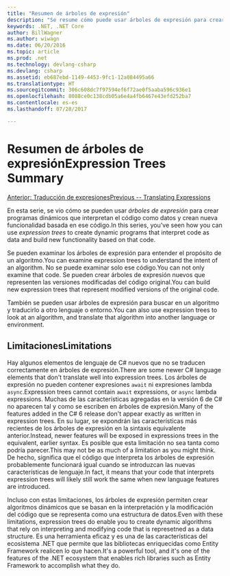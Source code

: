 ```yaml
---
title: "Resumen de árboles de expresión"
description: "Se resume cómo puede usar árboles de expresión para crear programas dinámicos que interpretan el código como datos y crean nuevas funciones basadas en ese código."
keywords: .NET, .NET Core
author: BillWagner
ms.author: wiwagn
ms.date: 06/20/2016
ms.topic: article
ms.prod: .net
ms.technology: devlang-csharp
ms.devlang: csharp
ms.assetid: eb687ebd-1149-4453-9fc1-12a084495a66
ms.translationtype: HT
ms.sourcegitcommit: 306c608dc7f97594ef6f72ae0f5aaba596c936e1
ms.openlocfilehash: 8088ce0c138cdb05a6e4a4fb6467e43efd252ba7
ms.contentlocale: es-es
ms.lasthandoff: 07/28/2017

---
```


# <a name="expression-trees-summary"></a><span data-ttu-id="5e684-104">Resumen de árboles de expresión</span><span class="sxs-lookup"><span data-stu-id="5e684-104">Expression Trees Summary</span></span>

[<span data-ttu-id="5e684-105">Anterior: Traducción de expresiones</span><span class="sxs-lookup"><span data-stu-id="5e684-105">Previous -- Translating Expressions</span></span>](expression-trees-translating.md)

<span data-ttu-id="5e684-106">En esta serie, se vio cómo se pueden usar *árboles de expresión* para crear programas dinámicos que interpretan el código como datos y crean nueva funcionalidad basada en ese código.</span><span class="sxs-lookup"><span data-stu-id="5e684-106">In this series, you've seen how you can use *expression trees* to create dynamic programs that interpret code as data and build new functionality based on that code.</span></span>

<span data-ttu-id="5e684-107">Se pueden examinar los árboles de expresión para entender el propósito de un algoritmo.</span><span class="sxs-lookup"><span data-stu-id="5e684-107">You can examine expression trees to understand the intent of an algorithm.</span></span> <span data-ttu-id="5e684-108">No se puede examinar solo ese código.</span><span class="sxs-lookup"><span data-stu-id="5e684-108">You can not only examine that code.</span></span> <span data-ttu-id="5e684-109">Se pueden crear árboles de expresión nuevos que representen las versiones modificadas del código original.</span><span class="sxs-lookup"><span data-stu-id="5e684-109">You can build new expression trees that represent modified versions of the original code.</span></span>

<span data-ttu-id="5e684-110">También se pueden usar árboles de expresión para buscar en un algoritmo y traducirlo a otro lenguaje o entorno.</span><span class="sxs-lookup"><span data-stu-id="5e684-110">You can also use expression trees to look at an algorithm, and translate that algorithm into another language or environment.</span></span> 

## <a name="limitations"></a><span data-ttu-id="5e684-111">Limitaciones</span><span class="sxs-lookup"><span data-stu-id="5e684-111">Limitations</span></span>

<span data-ttu-id="5e684-112">Hay algunos elementos de lenguaje de C# nuevos que no se traducen correctamente en árboles de expresión.</span><span class="sxs-lookup"><span data-stu-id="5e684-112">There are some newer C# language elements that don't translate well into expression trees.</span></span> <span data-ttu-id="5e684-113">Los árboles de expresión no pueden contener expresiones `await` ni expresiones lambda `async`.</span><span class="sxs-lookup"><span data-stu-id="5e684-113">Expression trees cannot contain `await` expressions, or `async` lambda expressions.</span></span> <span data-ttu-id="5e684-114">Muchas de las características agregadas en la versión 6 de C# no aparecen tal y como se escriben en árboles de expresión.</span><span class="sxs-lookup"><span data-stu-id="5e684-114">Many of the features added in the C# 6 release don't appear exactly as written in expression trees.</span></span> <span data-ttu-id="5e684-115">En su lugar, se expondrán las características más recientes de los árboles de expresión en la sintaxis equivalente anterior.</span><span class="sxs-lookup"><span data-stu-id="5e684-115">Instead, newer features will be exposed in expressions trees in the equivalent, earlier syntax.</span></span> <span data-ttu-id="5e684-116">Es posible que esta limitación no sea tanta como podría parecer.</span><span class="sxs-lookup"><span data-stu-id="5e684-116">This may not be as much of a limitation as you might think.</span></span> <span data-ttu-id="5e684-117">De hecho, significa que el código que interpreta los árboles de expresión probablemente funcionará igual cuando se introduzcan las nuevas características de lenguaje.</span><span class="sxs-lookup"><span data-stu-id="5e684-117">In fact, it means that your code that interprets expression trees will likely still work the same when new language features are introduced.</span></span>

<span data-ttu-id="5e684-118">Incluso con estas limitaciones, los árboles de expresión permiten crear algoritmos dinámicos que se basan en la interpretación y la modificación del código que se representa como una estructura de datos.</span><span class="sxs-lookup"><span data-stu-id="5e684-118">Even with these limitations, expression trees do enable you to create dynamic algorithms that rely on interpreting and modifying code that is represetned as a data structure.</span></span> <span data-ttu-id="5e684-119">Es una herramienta eficaz y es una de las características del ecosistema .NET que permite que las bibliotecas enriquecidas como Entity Framework realicen lo que hacen.</span><span class="sxs-lookup"><span data-stu-id="5e684-119">It's a powerful tool, and it's one of the features of the .NET ecosystem that enables rich libraries such as Entity Framework to accomplish what they do.</span></span>


